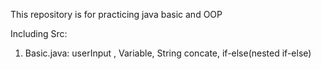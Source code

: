 This repository is for practicing java basic and OOP

Including Src:

1. Basic.java: userInput , Variable, String concate, if-else(nested if-else)